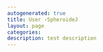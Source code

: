 ```yaml
---
autogenerated: true
title: User ›SpheroideJ
layout: page
categories: 
description: test description
---
```


